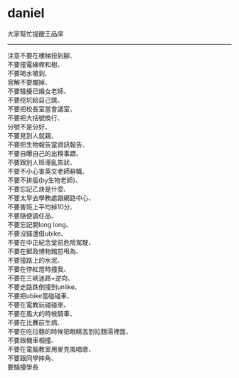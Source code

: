 # daniel
大家幫忙提醒王品庠

---

注意不要在樓梯扭到腳、  
不要撞電線桿和樹、  
不要喝水嗆到、  
官解不要爛掉、  
不要騷擾已婚女老師、  
不要挖坑給自己跳、  
不要把校長室當會議室、  
不要把大括號換行、  
分號不是分好、  
不要見到人就親、  
不要把生物報告當資訊報告、  
不要自曝自己的出糗事蹟、  
不要跟別人班導亂告狀、  
不要不小心害英文老師辭職、  
不要不排版(by生物老師)、  
不要忘記乙炔是什麼、  
不要太早去學務處跟網路中心、  
不要害班上平均掉10分、  
不要隨便調任品、  
不要忘記開long long、  
不要沒錢還借ubike、  
不要在中正紀念堂前危險駕駛、  
不要在郵政博物館前甩為、  
不要撞路上的水泥、  
不要在停紅燈時撞我、  
不要在三峽迷路+逆向、  
不要走路跌倒撞到unlike、  
不要把ubike當碰碰車、  
不要在電教玩碰碰車、  
不要在風大的時候騎車、  
不要在比賽前生病、  
不要在吃拉麵的時候把眼睛丟到拉麵湯裡面、  
不要跟機車相撞、  
不要在電腦教室用麥克風唱歌、  
不要跟同學摔角、  
要騷擾學長  
